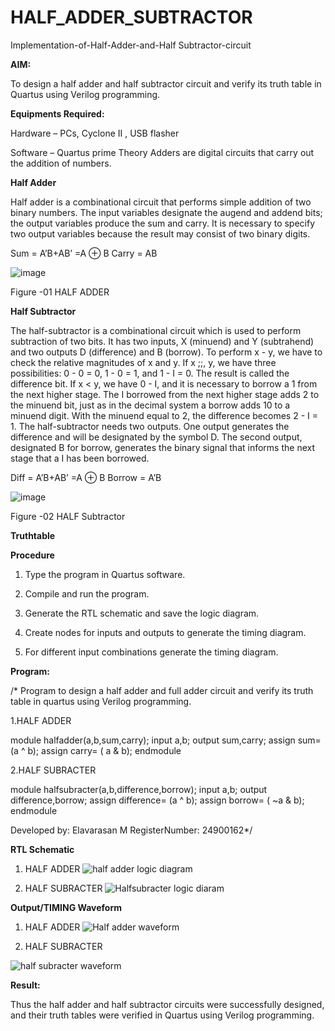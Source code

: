 # HALF_ADDER_SUBTRACTOR

Implementation-of-Half-Adder-and-Half Subtractor-circuit

**AIM:**

To design a half adder and half subtractor circuit and verify its truth table in Quartus using Verilog programming.

**Equipments Required:**

Hardware – PCs, Cyclone II , USB flasher 

Software – Quartus prime Theory Adders are digital circuits that carry out the addition of numbers.

**Half Adder**

Half adder is a combinational circuit that performs simple addition of two binary numbers. The input variables designate the augend and addend bits; the output variables produce the sum and carry. It is necessary to specify two output variables because the result may consist of two binary digits.

Sum = A’B+AB’ =A ⊕ B Carry = AB

![image](https://github.com/naavaneetha/HALF_ADDER_SUBTRACTOR/assets/154305477/bd4a0b2c-cdbc-4184-ab08-81578f121e1f)

Figure -01 HALF ADDER

**Half Subtractor**

The half-subtractor is a combinational circuit which is used to perform subtraction of two bits. It has two inputs, X (minuend) and Y (subtrahend) and two outputs D (difference) and B (borrow). To perform x - y, we have to check the relative magnitudes of x and y. If x ;;, y, we have three possibilities: 0 - 0 = 0, 1 - 0 = 1, and 1 - I = 0. The result is called the difference bit. If x < y, we have 0 - I, and it is necessary to borrow a 1 from the next higher stage. The I borrowed from the next higher stage adds 2 to the minuend bit, just as in the decimal system a borrow adds 10 to a minuend digit. With the minuend equal to 2, the difference becomes 2 - I = 1. The half-subtractor needs two outputs. One output generates the difference and will be designated by the symbol D. The second output, designated B for borrow, generates the binary signal that informs the next stage that a I has been borrowed. 

Diff = A’B+AB’ =A ⊕ B
Borrow = A’B

 ![image](https://github.com/naavaneetha/HALF_ADDER_SUBTRACTOR/assets/154305477/d76b099c-513f-4e7c-843a-e2fd028a531a)

Figure -02 HALF Subtractor

**Truthtable**

**Procedure**

1.	Type the program in Quartus software.

2.	Compile and run the program.

3.	Generate the RTL schematic and save the logic diagram.

4.	Create nodes for inputs and outputs to generate the timing diagram.

5.	For different input combinations generate the timing diagram.


**Program:**

/* Program to design a half adder and full adder circuit and verify its truth table in quartus using Verilog programming.


1.HALF ADDER

module halfadder(a,b,sum,carry);
input a,b;
output sum,carry;
assign sum= (a ^ b);
assign carry= ( a & b);
endmodule

2.HALF SUBRACTER

module halfsubracter(a,b,difference,borrow);
input a,b;
output difference,borrow;
assign difference= (a ^ b);
assign borrow= ( ~a & b);
endmodule



Developed by: Elavarasan M RegisterNumber: 24900162*/

**RTL Schematic**
1. HALF ADDER
  ![half adder logic diagram](https://github.com/user-attachments/assets/a946b4ae-1c88-4718-828a-2d1ff39adf7c)

2. HALF SUBRACTER
 ![Halfsubracter logic diaram ](https://github.com/user-attachments/assets/bbc3df2b-bb5e-4f0a-8dcf-d571ac71a9aa)

**Output/TIMING Waveform**

1. HALF ADDER
 ![Half adder waveform](https://github.com/user-attachments/assets/5893c17d-da86-4c59-9960-bf9c72f86fa0)

2. HALF SUBRACTER

![half subracter waveform](https://github.com/user-attachments/assets/5c3a445e-1c99-49b8-8f91-bde7a2e9c4ab)

**Result:**

Thus the half adder and half subtractor circuits were successfully designed, and their truth tables were verified in Quartus using Verilog programming.
